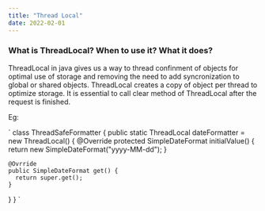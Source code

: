 ```yaml
---
title: "Thread Local"
date: 2022-02-01
---
```


### What is ThreadLocal? When to use it? What it does?  
ThreadLocal in java gives us a way to thread confinment of objects for optimal use of storage and removing the need to add syncronization to global or shared objects.
ThreadLocal creates a copy of object per thread to optimize storage. It is essential to call clear method of ThreadLocal after the request is finished.  

Eg:  

`
class ThreadSafeFormatter {
  public static ThreadLocal<SimpleDateFormat> dateFormatter = new ThreadLocal<SimpleDateFormat>() {
    @Override
    protected SimpleDateFormat initialValue() {
      return new SimpleDateFormat("yyyy-MM-dd");
    }
    
    @Ovrride
    public SimpleDateFormat get() {
      return super.get();
    }
  }
}
`
